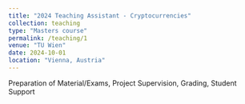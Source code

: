 ```yaml
---
title: "2024 Teaching Assistant - Cryptocurrencies"
collection: teaching
type: "Masters course"
permalink: /teaching/1
venue: "TU Wien"
date: 2024-10-01
location: "Vienna, Austria"
---
```


Preparation of Material/Exams, Project Supervision, Grading, Student Support